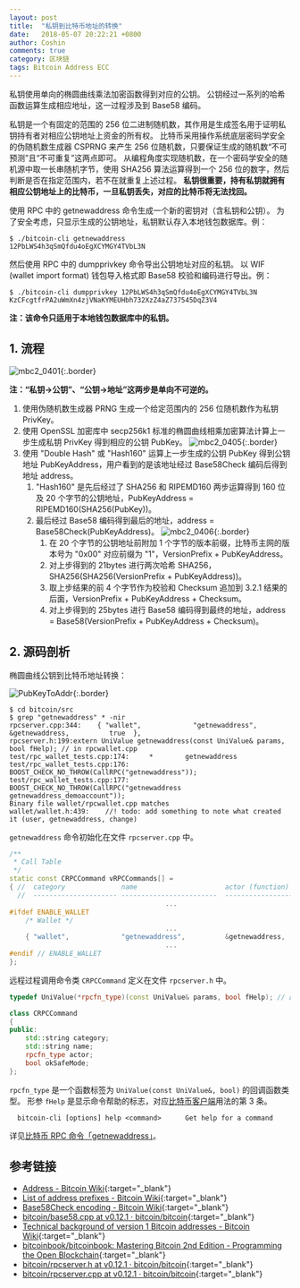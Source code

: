 ```yaml
---
layout: post
title:  "私钥到比特币地址的转换"
date:   2018-05-07 20:22:21 +0800
author: Coshin
comments: true
category: 区块链
tags: Bitcoin Address ECC
---
```

私钥使用单向的椭圆曲线乘法加密函数得到对应的公钥。
公钥经过一系列的哈希函数运算生成相应地址，这一过程涉及到 Base58 编码。

私钥是一个有固定的范围的 256 位二进制随机数，其作用是生成签名用于证明私钥持有者对相应公钥地址上资金的所有权。
比特币采用操作系统底层密码学安全的伪随机数生成器 CSPRNG 来产生 256 位随机数，只要保证生成的随机数“不可预测”且“不可重复”这两点即可。
从编程角度实现随机数，在一个密码学安全的随机源中取一长串随机字节，使用 SHA256 算法运算得到一个 256 位的数字，然后判断是否在指定范围内，若不在就重复上述过程。
**私钥很重要，持有私钥就拥有相应公钥地址上的比特币，一旦私钥丢失，对应的比特币将无法找回。**

使用 RPC 中的 getnewaddress 命令生成一个新的密钥对（含私钥和公钥）。
为了安全考虑，只显示生成的公钥地址，私钥默认存入本地钱包数据库。例：

```shell
$ ./bitcoin-cli getnewaddress
12PbLWS4h3qSmQfdu4oEgXCYMGY4TVbL3N
```

然后使用 RPC 中的 dumpprivkey 命令导出公钥地址对应的私钥。
以 WIF (wallet import format) 钱包导入格式即 Base58 校验和编码进行导出。例：

```shell
$ ./bitcoin-cli dumpprivkey 12PbLWS4h3qSmQfdu4oEgXCYMGY4TVbL3N
KzCFcgtfrPA2uWmXn4zjVNaKYMEUHbh732XzZ4aZ737545DqZ3V4
```

**注：该命令只适用于本地钱包数据库中的私钥。**

## 1. 流程

![mbc2_0401](https://raw.githubusercontent.com/bitcoinbook/bitcoinbook/develop/images/mbc2_0401.png){:.border}

**注：“私钥->公钥”、“公钥->地址”这两步是单向不可逆的。**

1. 使用伪随机数生成器 PRNG 生成一个给定范围内的 256 位随机数作为私钥 PrivKey。
2. 使用 OpenSSL 加密库中 secp256k1 标准的椭圆曲线相乘加密算法计算上一步生成私钥 PrivKey 得到相应的公钥 PubKey。
![mbc2_0405](https://raw.githubusercontent.com/bitcoinbook/bitcoinbook/develop/images/mbc2_0405.png){:.border}
3. 使用 "Double Hash" 或 "Hash160" 运算上一步生成的公钥 PubKey 得到公钥地址 PubKeyAddress，用户看到的是该地址经过 Base58Check 编码后得到地址 address。
   1. "Hash160" 是先后经过了 SHA256 和 RIPEMD160 两步运算得到 160 位及 20 个字节的公钥地址，PubKeyAddress = RIPEMD160(SHA256(PubKey))。
   2. 最后经过 Base58 编码得到最后的地址，address = Base58Check(PubKeyAddress)。
![mbc2_0406](https://raw.githubusercontent.com/bitcoinbook/bitcoinbook/develop/images/mbc2_0406.png){:.border}
      1. 在 20 个字节的公钥地址前附加 1 个字节的版本前缀，比特币主网的版本号为 "0x00" 对应前缀为 "1"，VersionPrefix + PubKeyAddress。
      2. 对上步得到的 21bytes 进行两次哈希 SHA256，SHA256(SHA256(VersionPrefix + PubKeyAddress))。
      3. 取上步结果的前 4 个字节作为校验和 Checksum 追加到 3.2.1 结果的后面，VersionPrefix + PubKeyAddress + Checksum。
      4. 对上步得到的 25bytes 进行 Base58 编码得到最终的地址，address = Base58(VersionPrefix + PubKeyAddress + Checksum)。

## 2. 源码剖析

椭圆曲线公钥到比特币地址转换：

![PubKeyToAddr](https://en.bitcoin.it/w/images/en/9/9b/PubKeyToAddr.png){:.border}

```shell
$ cd bitcoin/src
$ grep "getnewaddress" * -nir
rpcserver.cpp:344:    { "wallet",             "getnewaddress",          &getnewaddress,          true  },
rpcserver.h:199:extern UniValue getnewaddress(const UniValue& params, bool fHelp); // in rpcwallet.cpp
test/rpc_wallet_tests.cpp:174:     * 		getnewaddress
test/rpc_wallet_tests.cpp:176:    BOOST_CHECK_NO_THROW(CallRPC("getnewaddress"));
test/rpc_wallet_tests.cpp:177:    BOOST_CHECK_NO_THROW(CallRPC("getnewaddress getnewaddress_demoaccount"));
Binary file wallet/rpcwallet.cpp matches
wallet/wallet.h:439:    //! todo: add something to note what created it (user, getnewaddress, change)
```

`getnewaddress` 命令初始化在文件 `rpcserver.cpp` 中。

```cpp
/**
 * Call Table
 */
static const CRPCCommand vRPCCommands[] =
{ //  category              name                      actor (function)         okSafeMode
  //  --------------------- ------------------------  -----------------------  ----------
                                       ...
#ifdef ENABLE_WALLET
    /* Wallet */
                                       ...
    { "wallet",             "getnewaddress",          &getnewaddress,          true  },
                                       ...
#endif // ENABLE_WALLET
};
```

远程过程调用命令类 `CRPCCommand` 定义在文件 `rpcserver.h` 中。

```cpp
typedef UniValue(*rpcfn_type)(const UniValue& params, bool fHelp); // 回调函数类型定义

class CRPCCommand
{
public:
    std::string category;
    std::string name;
    rpcfn_type actor;
    bool okSafeMode;
};
```

`rpcfn_type` 是一个函数标签为 `UniValue(const UniValue&, bool)` 的回调函数类型。
形参 `fHelp` 是显示命令帮助的标志，对应[比特币客户端](/blog/2018/05/bitcoin-rpc-api.html#1-帮助信息)用法的第 3 条。

```shell
  bitcoin-cli [options] help <command>      Get help for a command
```

详见[比特币 RPC 命令「getnewaddress」](/blog/2018/08/bitcoin-rpc-getnewaddress.html)。

## 参考链接

* [Address - Bitcoin Wiki](https://en.bitcoin.it/wiki/Address){:target="_blank"}
* [List of address prefixes - Bitcoin Wiki](https://en.bitcoin.it/wiki/List_of_address_prefixes){:target="_blank"}
* [Base58Check encoding - Bitcoin Wiki](https://en.bitcoin.it/wiki/Base58Check_encoding){:target="_blank"}
* [bitcoin/base58.cpp at v0.12.1 · bitcoin/bitcoin](https://github.com/bitcoin/bitcoin/blob/v0.12.1/src/base58.cpp){:target="_blank"}
* [Technical background of version 1 Bitcoin addresses - Bitcoin Wiki](https://en.bitcoin.it/wiki/Technical_background_of_version_1_Bitcoin_addresses){:target="_blank"}
* [bitcoinbook/bitcoinbook: Mastering Bitcoin 2nd Edition - Programming the Open Blockchain](https://github.com/bitcoinbook/bitcoinbook){:target="_blank"}
* [bitcoin/rpcserver.h at v0.12.1 · bitcoin/bitcoin](https://github.com/bitcoin/bitcoin/blob/v0.12.1/src/rpcserver.h){:target="_blank"}
* [bitcoin/rpcserver.cpp at v0.12.1 · bitcoin/bitcoin](https://github.com/bitcoin/bitcoin/blob/v0.12.1/src/rpcserver.cpp){:target="_blank"}
